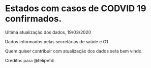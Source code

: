# Estados com casos de CODVID 19 confirmados. 

 Ultimá atualização dos dados, 19/03/2020
 
 Dados informados pelas secretárias de saúde e G1

 Quem quiser contribuir com atualização dos dados seŕa bem vindo.

 Créditos para @felipefdl.
